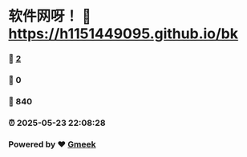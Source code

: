 # 软件网呀！ :link: https://h1151449095.github.io/bk 
### :page_facing_up: [2](https://h1151449095.github.io/bk/tag.html) 
### :speech_balloon: 0 
### :hibiscus: 840 
### :alarm_clock: 2025-05-23 22:08:28 
### Powered by :heart: [Gmeek](https://github.com/Meekdai/Gmeek)
